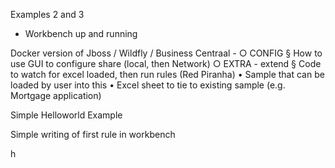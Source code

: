 Examples 2 and 3

* Workbench up and running

Docker version of Jboss / Wildfly / Business Centraal - 
		○ CONFIG
			§ How to use GUI to configure share (local, then Network)
		○ EXTRA  - extend
			§ Code to watch for excel loaded, then run rules (Red Piranha)
	• Sample that can be loaded by user into this
	• Excel sheet to tie to existing sample (e.g. Mortgage application)


Simple Helloworld Example

Simple writing of first rule in workbench

h




